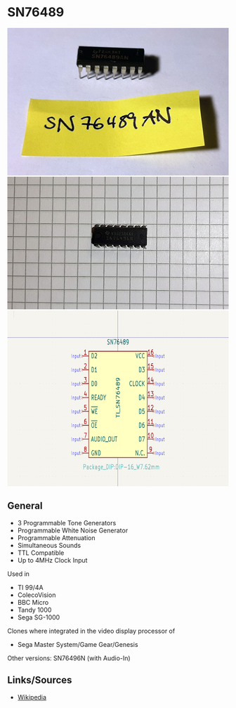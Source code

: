 # SN76489

<img src="SN76489AN.png" width="600">

<img src="SN76496.png" width="600">

<img src="kicad_SN76489.png" width="600" height="400">

## General

+ 3 Programmable Tone Generators
+ Programmable White Noise Generator
+ Programmable Attenuation
+ Simultaneous Sounds
+ TTL Compatible
+ Up to 4MHz Clock Input

Used in 
- TI 99/4A
- ColecoVision
- BBC Micro
- Tandy 1000
- Sega SG-1000 

Clones where integrated in the video display processor of

- Sega Master System/Game Gear/Genesis

Other versions: SN76496N (with Audio-In)

## Links/Sources
- [Wikipedia](https://en.wikipedia.org/wiki/Texas_Instruments_SN76489)
